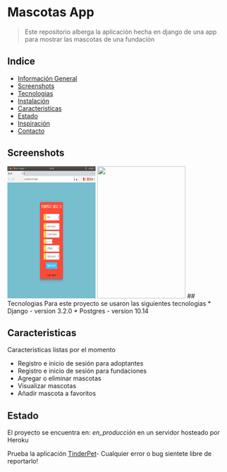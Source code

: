 # Mascotas App
> Este repositorio alberga la aplicación hecha en django de una app para mostrar las mascotas de una fundación

## Indice
* [Información General](#general-info)
* [Screenshots](#screenshots)
* [Tecnologias](#tecnologias)
* [Instalación](#setup)
* [Caracteristicas](#caracteristicas)
* [Estado](#estado)
* [Inspiración](#inspiration)
* [Contacto](#contact)

## Screenshots

<img src="./img/s1.png" width="200" height="300">
<img src="./img/s3.gif" width="200" height="300">
## Tecnologias
Para este proyecto se usaron las siguientes tecnologias
* Django - version 3.2.0
* Postgres - version 10.14

## Caracteristicas
Caracteristicas listas por el momento
* Registro e inicio de sesión para adoptantes
* Registro e inicio de sesión para fundaciones
* Agregar o eliminar mascotas
* Visualizar mascotas
* Añadir mascota a favoritos


## Estado
El proyecto se encuentra en: _en_producción_ en un servidor hosteado por Heroku

Prueba la aplicación [TinderPet](https://stark-stream-31493.herokuapp.com/log/)- Cualquier error o bug sientete libre de reportarlo!


